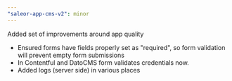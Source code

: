 ```yaml
---
"saleor-app-cms-v2": minor
---
```


Added set of improvements around app quality

- Ensured forms have fields properly set as "required", so form validation will prevent empty form submissions
- In Contentful and DatoCMS form validates credentials now.
- Added logs (server side) in various places
